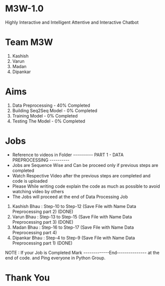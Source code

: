 # M3W-1.0
Highly Interactive and Intelligent Attentive and Interactive Chatbot

# Team M3W
1. Kashish
2. Varun
3. Madan
4. Dipankar

# Aims
1. Data Preprocessing - 40% Completed
2. Building Seq2Seq Model - 0% Completed
3. Training Model - 0% Completed
4. Testing The Model - 0% Completed


# Jobs

* Reference to videos in Folder   ---------- PART 1 - DATA PREPROCESSING ----------
* Jobs are Sequence Wise and Can be proceed only if previous steps are completed
* Watch Respective Video after the previous steps are completed and code is uploaded 
* Please While writing code explain the code as much as possible to avoid watching video by others
* The Jobs will proceed at the end of Data Processing Job

1. Kashish Bhau  :  Step-10 to Step-12   (Save File with Name Data Preprocessing part 2) (DONE)
2. Varun Bhau    :  Step-13 to Step-15   (Save File with Name Data Preprocessing part 3) (DONE)
3. Madan Bhau    :  Step-16 to Step-17   (Save File with Name Data Preprocessing part 4)
4. Dipankar Bhau :  Step-4 to Step-9     (Save File with Name Data Preprocessing part 1) (DONE)

NOTE : If your Job is Completed Mark -------------End--------------- at the end of code.
       and Ping everyone in Python Group.

# Thank You
